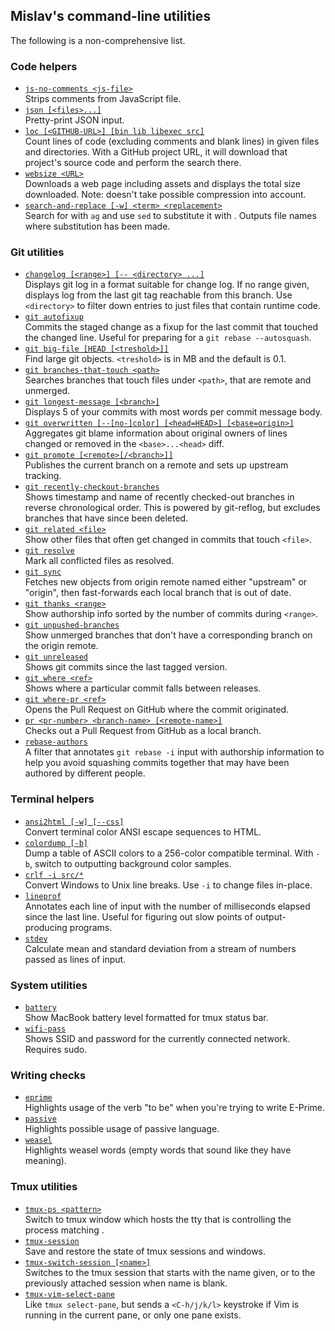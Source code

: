 ## Mislav's command-line utilities

The following is a non-comprehensive list.

### Code helpers

* [`js-no-comments <js-file>`](./js-no-comments)  
  Strips comments from JavaScript file.
* [`json [<files>...]`](./json)  
  Pretty-print JSON input.
* [`loc [<GITHUB-URL>] [bin lib libexec src]`](./loc)  
  Count lines of code (excluding comments and blank lines) in given files and
  directories. With a GitHub project URL, it will download that project's
  source code and perform the search there.
* [`websize <URL>`](./websize)  
  Downloads a web page including assets and displays the total size downloaded.
  Note: doesn't take possible compression into account.
* [`search-and-replace [-w] <term> <replacement>`](./search-and-replace)  
  Search for <term> with `ag` and use `sed` to substitute it with <replacement>.
  Outputs file names where substitution has been made.

### Git utilities

* [`changelog [<range>] [-- <directory> ...]`](./changelog)  
  Displays git log in a format suitable for change log. If no range given,
  displays log from the last git tag reachable from this branch. Use
  `<directory>` to filter down entries to just files that contain runtime code.
* [`git autofixup`](./git-autofixup)  
  Commits the staged change as a fixup for the last commit that touched the
  changed line. Useful for preparing for a `git rebase --autosquash`.
* [`git big-file [HEAD [<treshold>]]`](./git-big-file)  
  Find large git objects. `<treshold>` is in MB and the default is 0.1.
* [`git branches-that-touch <path>`](./git-branches-that-touch)  
  Searches branches that touch files under `<path>`, that are remote and unmerged.
* [`git longest-message [<branch>]`](./git-longest-message)  
  Displays 5 of your commits with most words per commit message body.
* [`git overwritten [--[no-]color] [<head=HEAD>] [<base=origin>]`](./git-overwritten)  
  Aggregates git blame information about original owners of lines changed or
  removed in the `<base>...<head>` diff.
* [`git promote [<remote>[/<branch>]]`](./git-promote)  
  Publishes the current branch on a remote and sets up upstream tracking.
* [`git recently-checkout-branches`](./git-recently-checkout-branches)  
  Shows timestamp and name of recently checked-out branches in reverse
  chronological order. This is powered by git-reflog, but excludes branches
  that have since been deleted.
* [`git related <file>`](./git-related)  
  Show other files that often get changed in commits that touch `<file>`.
* [`git resolve`](./git-resolve)  
  Mark all conflicted files as resolved.
* [`git sync`](./git-sync)  
  Fetches new objects from origin remote named either "upstream" or "origin",
  then fast-forwards each local branch that is out of date.
* [`git thanks <range>`](./git-thanks)  
  Show authorship info sorted by the number of commits during `<range>`.
* [`git unpushed-branches`](./git-unpushed-branches)  
  Show unmerged branches that don't have a corresponding branch on the origin remote.
* [`git unreleased`](./git-unreleased)  
  Shows git commits since the last tagged version.
* [`git where <ref>`](./git-where)  
  Shows where a particular commit falls between releases.
* [`git where-pr <ref>`](./git-where-pr)  
  Opens the Pull Request on GitHub where the commit originated.
* [`pr <pr-number> <branch-name> [<remote-name>]`](./pr)  
  Checks out a Pull Request from GitHub as a local branch.
* [`rebase-authors`](./rebase-authors)  
  A filter that annotates `git rebase -i` input with authorship information to
  help you avoid squashing commits together that may have been authored by
  different people.

### Terminal helpers

* [`ansi2html [-w] [--css]`](./ansi2html)  
  Convert terminal color ANSI escape sequences to HTML.
* [`colordump [-b]`](./colordump)  
  Dump a table of ASCII colors to a 256-color compatible terminal.
  With `-b`, switch to outputting background color samples.
* [`crlf -i src/*`](./crlf)  
  Convert Windows to Unix line breaks. Use `-i` to change files in-place.
* [`lineprof`](./lineprof)  
  Annotates each line of input with the number of milliseconds elapsed since
  the last line. Useful for figuring out slow points of output-producing programs.
* [`stdev`](./stdev)  
  Calculate mean and standard deviation from a stream of numbers passed as lines of input.

### System utilities

* [`battery`](./battery)  
  Show MacBook battery level formatted for tmux status bar.
* [`wifi-pass`](./wifi-pass)  
  Shows SSID and password for the currently connected network. Requires sudo.

### Writing checks

* [`eprime`](./eprime)  
  Highlights usage of the verb "to be" when you're trying to write E-Prime.
* [`passive`](./passive)  
  Highlights possible usage of passive language.
* [`weasel`](./weasel)  
  Highlights weasel words (empty words that sound like they have meaning).

### Tmux utilities

* [`tmux-ps <pattern>`](./tmux-ps)  
  Switch to tmux window which hosts the tty that is controlling the process
  matching <pattern>.
* [`tmux-session`](./tmux-session)  
  Save and restore the state of tmux sessions and windows.
* [`tmux-switch-session [<name>]`](./tmux-switch-session)  
  Switches to the tmux session that starts with the name given, or to the
  previously attached session when name is blank.
* [`tmux-vim-select-pane`](./tmux-vim-select-pane)  
  Like `tmux select-pane`, but sends a `<C-h/j/k/l>` keystroke if Vim is
  running in the current pane, or only one pane exists.
